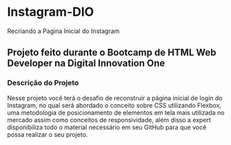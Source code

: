 # Instagram-DIO
Recriando a Pagina Inicial do Instagram

## Projeto feito durante o Bootcamp de HTML Web Developer na Digital Innovation One
### Descrição do Projeto
 
Nesse projeto você terá o desafio de reconstruir a página inicial de login do Instagram, no qual será abordado o conceito sobre CSS utilizando Flexbox, uma metodologia de posicionamento de elementos em tela mais utilizada no mercado assim como conceitos de responsividade, além disso a expert disponibiliza todo o material necessário em seu GitHub para que você possa realizar o seu projeto.

